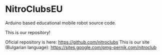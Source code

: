 # NitroClubsEU
Arduino based educational mobile robot source code.

This is our repository!

Oficial repository is here:             https://github.com/nitroclubs
This is our site (Bulgarian language):  https://sites.google.com/pmg-pernik.com/nitroclub
